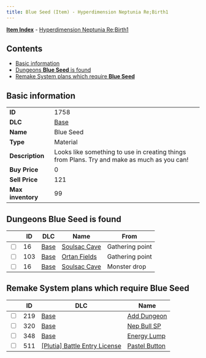 ```yaml
---
title: Blue Seed (Item) - Hyperdimension Neptunia Re;Birth1
---
```


[**Item Index**](/neptunia/rb1/item/index.html) - [Hyperdimension Neptunia Re;Birth1](/neptunia/rb1)

## Contents

- [Basic information](#basic-information)
- [Dungeons **Blue Seed** is found](#dungeons-blue-seed-is-found)
- [Remake System plans which require **Blue Seed**](#remake-system-plans-which-require-blue-seed)
## Basic information

|   |   |
| -- | -- |
| **ID** | 1758 |
| **DLC** | [Base](/neptunia/rb1/dlc/1-base.html) |
| **Name** | Blue Seed |
| **Type** | Material |
| **Description** | Looks like something to use in creating things from Plans. Try and make as much as you can! |
| **Buy Price** | 0 |
| **Sell Price** | 121 |
| **Max inventory** | 99 |


## Dungeons **Blue Seed** is found

|    | ID | DLC | Name | From |
| -- | -- | --- | ---- | ---- |
| <input type="checkbox" id="rb1-dungeon-1-16" class="trackbox" /> | 16 | [Base](/neptunia/rb1/dlc/1-base.html) | [Soulsac Cave](/neptunia/rb1/dungeon/1-16-soulsac-cave.html) | Gathering point |
| <input type="checkbox" id="rb1-dungeon-1-103" class="trackbox" /> | 103 | [Base](/neptunia/rb1/dlc/1-base.html) | [Ortan Fields](/neptunia/rb1/dungeon/1-103-ortan-fields.html) | Gathering point |
| <input type="checkbox" id="rb1-dungeon-1-16" class="trackbox" /> | 16 | [Base](/neptunia/rb1/dlc/1-base.html) | [Soulsac Cave](/neptunia/rb1/dungeon/1-16-soulsac-cave.html) | Monster drop |


## Remake System plans which require **Blue Seed**

|    | ID | DLC | Name |
| -- | -- | --- | ---- |
| <input type="checkbox" id="rb1-quest-1-219" class="trackbox" /> | 219 | [Base](/neptunia/rb1/dlc/1-base.html) | [Add Dungeon](/neptunia/rb1/quest/1-219-add-dungeon.html) |
| <input type="checkbox" id="rb1-quest-1-320" class="trackbox" /> | 320 | [Base](/neptunia/rb1/dlc/1-base.html) | [Nep Bull SP](/neptunia/rb1/quest/1-320-nep-bull-sp.html) |
| <input type="checkbox" id="rb1-quest-1-348" class="trackbox" /> | 348 | [Base](/neptunia/rb1/dlc/1-base.html) | [Energy Lump](/neptunia/rb1/quest/1-348-energy-lump.html) |
| <input type="checkbox" id="rb1-quest-7-511" class="trackbox" /> | 511 | [[Plutia] Battle Entry License](/neptunia/rb1/dlc/7-plutia.html) | [Pastel Button](/neptunia/rb1/quest/7-511-pastel-button.html) |
